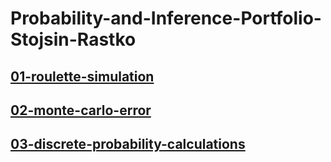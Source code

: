 # Probability-and-Inference-Portfolio-Stojsin-Rastko

## [01-roulette-simulation](./01-roulette-simulation/writeup.html)

## [02-monte-carlo-error](./02-monte-carlo-error/writeup.html)

## [03-discrete-probability-calculations](./03-discrete-probability-calculations/writeup.html)
